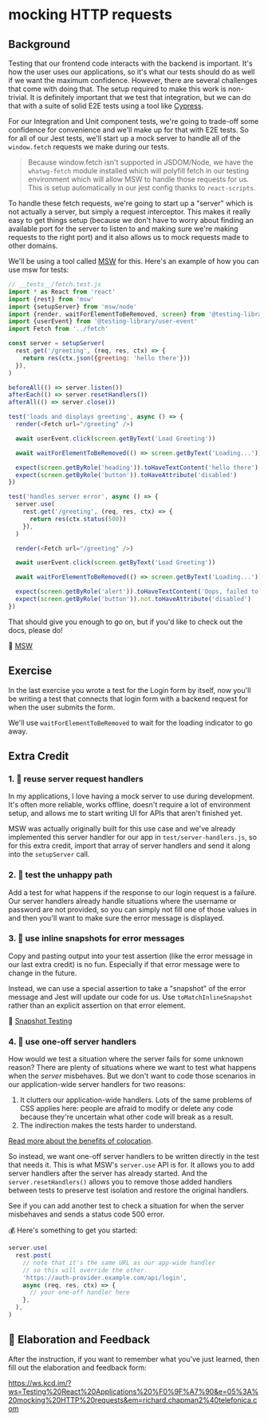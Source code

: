 # mocking HTTP requests

## Background

Testing that our frontend code interacts with the backend is important. It's how
the user uses our applications, so it's what our tests should do as well if we
want the maximum confidence. However, there are several challenges that come
with doing that. The setup required to make this work is non-trivial. It is
definitely important that we test that integration, but we can do that with a
suite of solid E2E tests using a tool like [Cypress](https://cypress.io).

For our Integration and Unit component tests, we're going to trade-off some
confidence for convenience and we'll make up for that with E2E tests. So for all
of our Jest tests, we'll start up a mock server to handle all of the
`window.fetch` requests we make during our tests.

> Because window.fetch isn't supported in JSDOM/Node, we have the `whatwg-fetch`
> module installed which will polyfill fetch in our testing environment
> which will allow MSW to handle those requests for us. This is setup
> automatically in our jest config thanks to `react-scripts`.

To handle these fetch requests, we're going to start up a "server" which is not
actually a server, but simply a request interceptor. This makes it really easy
to get things setup (because we don't have to worry about finding an available
port for the server to listen to and making sure we're making requests to the
right port) and it also allows us to mock requests made to other domains.

We'll be using a tool called [MSW](https://mswjs.io/) for this. Here's an
example of how you can use msw for tests:

```javascript
// __tests__/fetch.test.js
import * as React from 'react'
import {rest} from 'msw'
import {setupServer} from 'msw/node'
import {render, waitForElementToBeRemoved, screen} from '@testing-library/react'
import {userEvent} from '@testing-library/user-event'
import Fetch from '../fetch'

const server = setupServer(
  rest.get('/greeting', (req, res, ctx) => {
    return res(ctx.json({greeting: 'hello there'}))
  }),
)

beforeAll(() => server.listen())
afterEach(() => server.resetHandlers())
afterAll(() => server.close())

test('loads and displays greeting', async () => {
  render(<Fetch url="/greeting" />)

  await userEvent.click(screen.getByText('Load Greeting'))

  await waitForElementToBeRemoved(() => screen.getByText('Loading...'))

  expect(screen.getByRole('heading')).toHaveTextContent('hello there')
  expect(screen.getByRole('button')).toHaveAttribute('disabled')
})

test('handles server error', async () => {
  server.use(
    rest.get('/greeting', (req, res, ctx) => {
      return res(ctx.status(500))
    }),
  )

  render(<Fetch url="/greeting" />)

  await userEvent.click(screen.getByText('Load Greeting'))

  await waitForElementToBeRemoved(() => screen.getByText('Loading...'))

  expect(screen.getByRole('alert')).toHaveTextContent('Oops, failed to fetch!')
  expect(screen.getByRole('button')).not.toHaveAttribute('disabled')
})
```

That should give you enough to go on, but if you'd like to check out the docs,
please do!

📜 [MSW](https://mswjs.io/)

## Exercise

In the last exercise you wrote a test for the Login form by itself, now you'll
be writing a test that connects that login form with a backend request for when
the user submits the form.

We'll use `waitForElementToBeRemoved` to wait for the loading indicator to go
away.

## Extra Credit

### 1. 💯 reuse server request handlers

In my applications, I love having a mock server to use during development. It's
often more reliable, works offline, doesn't require a lot of environment setup,
and allows me to start writing UI for APIs that aren't finished yet.

MSW was actually originally built for this use case and we've already
implemented this server handler for our app in `test/server-handlers.js`, so for
this extra credit, import that array of server handlers and send it along into
the `setupServer` call.

### 2. 💯 test the unhappy path

Add a test for what happens if the response to our login request is a failure.
Our server handlers already handle situations where the username or password are
not provided, so you can simply not fill one of those values in and then you'll
want to make sure the error message is displayed.

### 3. 💯 use inline snapshots for error messages

Copy and pasting output into your test assertion (like the error message in our
last extra credit) is no fun. Especially if that error message were to change in
the future.

Instead, we can use a special assertion to take a "snapshot" of the error
message and Jest will update our code for us. Use `toMatchInlineSnapshot` rather
than an explicit assertion on that error element.

📜 [Snapshot Testing](https://jestjs.io/docs/en/snapshot-testing)

### 4. 💯 use one-off server handlers

How would we test a situation where the server fails for some unknown reason?
There are plenty of situations where we want to test what happens when the
_server_ misbehaves. But we don't want to code those scenarios in our
application-wide server handlers for two reasons:

1. It clutters our application-wide handlers. Lots of the same problems of CSS
   applies here: people are afraid to modify or delete any code because they're
   uncertain what other code will break as a result.
2. The indirection makes the tests harder to understand.

[Read more about the benefits of colocation](https://kentcdodds.com/blog/colocation).

So instead, we want one-off server handlers to be written directly in the test
that needs it. This is what MSW's `server.use` API is for. It allows you to add
server handlers after the server has already started. And the
`server.resetHandlers()` allows you to remove those added handlers between tests
to preserve test isolation and restore the original handlers.

See if you can add another test to check a situation for when the server
misbehaves and sends a status code 500 error.

💰 Here's something to get you started:

```javascript
server.use(
  rest.post(
    // note that it's the same URL as our app-wide handler
    // so this will override the other.
    'https://auth-provider.example.com/api/login',
    async (req, res, ctx) => {
      // your one-off handler here
    },
  ),
)
```

## 🦉 Elaboration and Feedback

After the instruction, if you want to remember what you've just learned, then
fill out the elaboration and feedback form:

https://ws.kcd.im/?ws=Testing%20React%20Applications%20%F0%9F%A7%90&e=05%3A%20mocking%20HTTP%20requests&em=richard.chapman2%40telefonica.com
